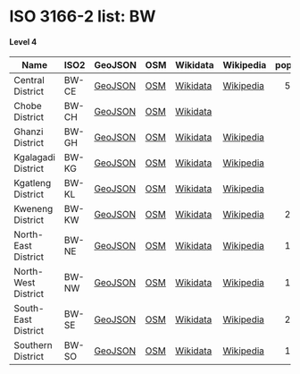 # ISO 3166-2 list: BW


#### Level 4
Name | ISO2 | GeoJSON | OSM | Wikidata | Wikipedia | population 
--- | --- | --- | --- | --- | --- | --: 
Central District | BW-CE | [GeoJSON](../../geojson/high/iso2/BW/BW-CE.geojson) | [OSM](https://www.openstreetmap.org/relation/270335) | [Wikidata](https://www.wikidata.org/wiki/Q57525) | [Wikipedia](http://en.wikipedia.org/wiki/en%3ACentral%20District%20%28Botswana%29) | 563,260
Chobe District | BW-CH | [GeoJSON](../../geojson/high/iso2/BW/BW-CH.geojson) | [OSM](https://www.openstreetmap.org/relation/7321165) | [Wikidata](https://www.wikidata.org/wiki/Q165536) |  | 
Ghanzi District | BW-GH | [GeoJSON](../../geojson/high/iso2/BW/BW-GH.geojson) | [OSM](https://www.openstreetmap.org/relation/270336) | [Wikidata](https://www.wikidata.org/wiki/Q57571) | [Wikipedia](http://en.wikipedia.org/wiki/en%3AGhanzi%20District) | 33,170
Kgalagadi District | BW-KG | [GeoJSON](../../geojson/high/iso2/BW/BW-KG.geojson) | [OSM](https://www.openstreetmap.org/relation/270339) | [Wikidata](https://www.wikidata.org/wiki/Q57581) | [Wikipedia](http://en.wikipedia.org/wiki/en%3AKgalagadi%20District) | 50,492
Kgatleng District | BW-KL | [GeoJSON](../../geojson/high/iso2/BW/BW-KL.geojson) | [OSM](https://www.openstreetmap.org/relation/270333) | [Wikidata](https://www.wikidata.org/wiki/Q57593) | [Wikipedia](http://en.wikipedia.org/wiki/en%3AKgatleng%20District) | 73,507
Kweneng District | BW-KW | [GeoJSON](../../geojson/high/iso2/BW/BW-KW.geojson) | [OSM](https://www.openstreetmap.org/relation/270337) | [Wikidata](https://www.wikidata.org/wiki/Q57599) | [Wikipedia](http://en.wikipedia.org/wiki/en%3AKweneng%20District) | 230,335
North-East District | BW-NE | [GeoJSON](../../geojson/high/iso2/BW/BW-NE.geojson) | [OSM](https://www.openstreetmap.org/relation/270334) | [Wikidata](https://www.wikidata.org/wiki/Q57636) | [Wikipedia](http://en.wikipedia.org/wiki/en%3ANorth-East%20District%20%28Botswana%29) | 132,422
North-West District | BW-NW | [GeoJSON](../../geojson/high/iso2/BW/BW-NW.geojson) | [OSM](https://www.openstreetmap.org/relation/2104170) | [Wikidata](https://www.wikidata.org/wiki/Q57617) | [Wikipedia](http://en.wikipedia.org/wiki/en%3ANorth-West%20District%20%28Botswana%29) | 142,970
South-East District | BW-SE | [GeoJSON](../../geojson/high/iso2/BW/BW-SE.geojson) | [OSM](https://www.openstreetmap.org/relation/270332) | [Wikidata](https://www.wikidata.org/wiki/Q57695) | [Wikipedia](http://en.wikipedia.org/wiki/en%3ASouth-East%20District%20%28Botswana%29) | 276,319
Southern District | BW-SO | [GeoJSON](../../geojson/high/iso2/BW/BW-SO.geojson) | [OSM](https://www.openstreetmap.org/relation/270338) | [Wikidata](https://www.wikidata.org/wiki/Q57609) | [Wikipedia](http://en.wikipedia.org/wiki/en%3ASouthern%20District%20%28Botswana%29) | 186,831
